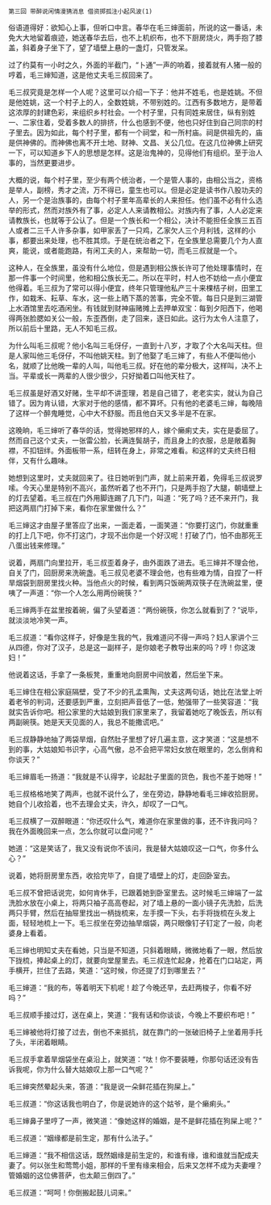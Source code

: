     第三回 带醉说闲情漫猜消息 借资掷孤注小起风波(1) 

   俗语道得好：欲知心上事，但听口中言。春华在毛三婶面前，所说的这一番话，未免大大地留着痕迹，她送春华去后，也不上机织布，也不下厨房烧火，两手抱了膝盖，斜着身子坐下了，望了墙壁上悬的一盏灯，只管发呆。

   过了约莫有一小时之久，外面的半截门，“卜通”一声的响着，接着就有人猪一般的哼着，毛三婶知道，这是他丈夫毛三叔回来了。

   毛三叔究竟是怎样一个人呢？这里可以介绍一下子：他并不姓毛，也是姓姚。不但是他姓姚，这一个村子上的人，全数姓姚，不带别姓的。江西有多数地方，是带着这浓厚的封建色彩，来组织乡村社会。一个村子里，只有同姓来居住，纵有别姓一、二家住着，受着多数人的排挤，什么也感到不便，他也只好住到自己同宗的村子里去。因为如此，每个村子里，都有一个祠堂，和一所村庙。祠是供祖先的，庙是供神佛的。而神佛也离不开土地、财神、文昌、关公几位。在这几位神佛上研究一下，可以知道乡下人的思想是怎样。这是治鬼神的，见得他们有组织。至于治人事的，当然更要进步。

   大概的说，每个村子里，至少有两个统治者，一个是管人事的，由相公当之，资格是举人，副榜，秀才之流，万不得已，童生也可以。但是必定是读书作八股功夫的人，另一个是治族事的，由每个村子里年高辈长的人来担任。他们虽不必有什么选举的形式，然而对族外有了事，必定人人来请教相公。对族内有了事，人人必定来请教族长，也就等于公认了。但是一个族长和一个相公，决计不能担任全族三五百人或者二三千人许多杂事，如甲家丢了一只鸡，乙家欠人三个月利钱，这样的小事，都要出来处理，也不胜其烦。于是在统治者之下，在全族里总需要几个为人直爽，能说，或者能跑路，有闲工夫的人，来帮助一切，而毛三叔就是一个。

   这种人，在全族里，虽没有什么地位，但是遇到相公族长许可了他处理事情时，在那一件事一个时间里，他和相公族长无二。所以在平时，村人也不妨给一点小便宜他得着。毛三叔为了常可以得小便宜，终年只管理他私产三十来棵桔子树，田里工作，如栽禾、耘草、车水，这一些上晒下蒸的苦事，完全不管。每日只是到三湖管上水酒馆里去吃酒闲坐。有钱就到财神庙赌摊上去押单双宝：每到夕阳西下，他喝得两张脸腮如关公一般，东歪西倒，走了回来，逐日如此。这行为太令人注意了，所以前后十里路，无人不知毛三叔。

   为什么叫毛三叔呢？他小名叫三毛伢仔，一直到十八岁，才取了个大名叫天柱。但是人家叫他三毛伢仔，不叫他姚天柱。到了他娶了毛三婶了，有些人不便叫他小名，就顺了比他晚一辈的人叫，叫他毛三叔。好在他的辈分极大，这样叫，决不上当。平辈或长一两辈的人很少很少，只好拗着口叫他天柱了。

   毛三叔虽是好酒又好赌，生平却不讲歪理，若是自己错了，老老实实，就认为自己错了。因为肯认错，大家对于他的感情，都不算坏。只有他的老婆毛三婶，每晚陪了这样一个醉鬼睡觉，心中大不舒服。而且他白天又多半是不在家。

   这晚晌，毛三婶听了春华的话，觉得她邪样的人，嫁个癞痢丈夫，实在是委屈了。然而自己这个丈夫，一张雷公脸，长满连鬓胡子，而且身上的衣服，总是敞着胸襟，不扣钮绊。外面板带一系，纽转在身上，非常之难看。和这样的丈夫终日相伴，又有什么趣味。

   她想到这里时，丈夫就回来了。往日她听到门声，就上前来开着，免得毛三叔说罗嗦。今天心里是特别不高兴，虽然听着了也不开门，只是两手抱了大腿，朝墙壁上的灯去望着。毛三叔在门外用脚连踢了几下门，叫道：“死了吗？还不来开门，我把这两扇门打掉下来，看你在家里做什么？”

   毛三婶这才由屋子里答应了出来，一面走着，一面笑道：“你要打这门，你就重重的打上几下吧，你不打这门，才现不出你是一个好汉呢！打破了门，怕不由那死王八蛋出钱来修理。”

   说着，两扇门向里拉开，毛三叔歪着身子，由外面跌了进去。毛三婶并不理会他，自关了门，回厨房来洗碗盏。毛三叔见老婆不理会他，也有些难为情，自捏了一杆旱烟袋到厨房里找火种。当他点火的时候，看到两只饭碗两双筷子在洗碗盆里，便咦了一声道：“你一个人怎么用两份碗筷？”

   毛三婶两手在盆里按着碗，偏了头望着道：“两份碗筷，你怎么就看到了？”说毕，就淡淡地冷笑一声。

   毛三叔道：“看你这样子，好像是生我的气，我难道问不得一声吗？妇人家讲个三从四德，你对了汉子，总是这一副样子，是你娘老子教导出来的吗？哼！你这泼妇！”

   他说着这话，手拿了一条板凳，重重地向厨房中间放着，然后坐下来。

   毛三婶住在相公家庭隔壁，受了不少的孔孟熏陶，丈夫这两句话，她比在法堂上听着老爷的判词，还要感到严重，立刻把声音低了一低，勉强带了一些笑容道：“我就实告诉你吧。相公家里的大姑娘到我们家里来了，我留着她吃了晚饭去，所以有两副碗筷。她是天天见面的人，我总不能撒谎吧。”

   毛三叔静静地抽了两袋旱烟，自然肚子里想了好几遍主意，这才笑道：“这是想不到的事，大姑娘知书识字，心高气傲，总不会把平常妇女放在眼里的，怎么倒肯和你谈天？”

   毛三婶眉毛一扬道：“我就是不认得字，论起肚子里面的货色，我也不差于她呀！”

   毛三叔格格地笑了两声，也就不说什么了，坐在旁边，静静地看毛三婶收拾厨房。她自个儿收拾着，也不去理会丈夫，许久，却叹了一口气。

   毛三叔横了一双醉眼道：“你还叹什么气，难道你在家里做的事，还不许我问吗？我在外面晚回来一点，怎么你就可以盘问呢？”

   她道：“这是笑话了，我又没有说你不该问，我是替大姑娘叹这一口气，你多什么心？”

   说着，她将厨房里东西，收拾完毕了，自提了墙壁上的灯，走回卧室去。

   毛三叔不曾把话说完，如何肯休手，已跟着她到卧室里去。这时候毛三婶端了一盆洗脸水放在小桌上，将两只袖子高高卷起，对了墙上悬的一面小镜子先洗脸，后洗两只手臂，然后在抽屉里找出一柄拢梳来，左手摸一下头，右手将拢梳在头发上面，轻轻地梳上一下。毛三叔坐在旁边抽旱烟袋，两只眼像钉子钉定了一般，向老婆身上看着。

   毛三婶也明知丈夫在看她，只当是不知道，只斜着眼睛，微微地看了一眼，然后放下拢梳，捧起桌上的灯，就要向堂屋里去。毛三叔连忙起身，抢着在门口站定，两手横开，拦住了去路，笑道：“这时候，你还提了灯到哪里去？”

   毛三婶道：“我的布，等着明天下机呢！趁了今晚还早，去赶两梭子，你看不好吗？”

   毛三叔顺手接过灯，送在桌上，笑道：“我有话和你谈谈，今晚上不要织布吧！”

   毛三婶被他将灯接了过去，倒也不来抵抗，就在靠门的一张破旧椅子上坐着用手托了头，半闭着眼睛。

   毛三叔手拿着旱烟袋坐在桌沿上，就笑道：“呔！你不要装睡，你那句话还没有告诉我呢，你为什么替大姑娘叹上那一口气呢？”

   毛三婶突然晕起头来，答道：“我是说一朵鲜花插在狗屎上。”

   毛三叔道：“你这话我也明白了，你是说她许的这个姑爷，是个癞痢头。”

   毛三婶鼻子里哼了一声，微笑道：“像她这样的婚姻，是不是鲜花插在狗屎上呢？”

   毛三叔道：“姻缘都是前生定，那有什么法子。”

   毛三婶道：“我不相信这话，既然姻缘是前生定的，和谁有缘，谁和谁就当配成夫妻了。何以张生和莺莺小姐，那样的千里有缘来相会，后来又怎样不成为夫妻哩？管婚姻的这位佛菩萨，也太颠三倒四了。”

   毛三叔道：“呵呵！你倒搬起鼓儿词来。”

